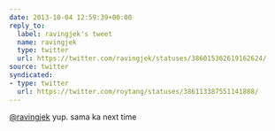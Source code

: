 ```yaml
---
date: 2013-10-04 12:59:39+00:00
reply_to:
  label: ravingjek's tweet
  name: ravingjek
  type: twitter
  url: https://twitter.com/ravingjek/statuses/386015362619162624/
source: twitter
syndicated:
- type: twitter
  url: https://twitter.com/roytang/statuses/386113387551141888/
---
```


[@ravingjek](https://twitter.com/ravingjek/) yup. sama ka next time